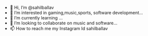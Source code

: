 - 👋 Hi, I’m @sahilballav
- 👀 I’m interested in gaming,music,sports, software development...
- 🌱 I’m currently learning ...
- 💞️ I’m looking to collaborate on music and software...
- 📫 How to reach me my Instagram Id sahilballav

<!---
sahilballav/sahilballav is a ✨ special ✨ repository because its `README.md` (this file) appears on your GitHub profile.
You can click the Preview link to take a look at your changes.
--->
